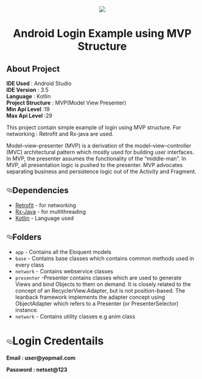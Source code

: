 <p align="center"><img src="https://www.netsetsoftware.com/images2/logonetset.png"></p>
<h1 align="center">Android Login Example using MVP Structure</h1>

## About Project
<b>IDE Used</b> : Android Studio<br>
<b>IDE Version</b>  : 3.5<br>
<b>Language</b> : Kotlin<br>
<b>Project Structure</b> : MVP(Model View Presenter)<br>
<b>Min Api Level</b> :19<br>
<b>Max Api Level</b> :29<br>

This project contain simple example of login using MVP structure. For networking : Retrofit and Rx-java are used.<br>

Model–view–presenter (MVP) is a derivation of the model–view–controller (MVC) architectural pattern which mostly used for building user interfaces. In MVP, the presenter assumes the functionality of the “middle-man”. In MVP, all presentation logic is pushed to the presenter. MVP advocates separating business and persistence logic out of the Activity and Fragment.

<h2><a id="user-content-dependencies" class="anchor" aria-hidden="true" href="#dependencies"><svg class="octicon octicon-link" viewBox="0 0 16 16" version="1.1" width="16" height="16" aria-hidden="true"><path fill-rule="evenodd" d="M4 9h1v1H4c-1.5 0-3-1.69-3-3.5S2.55 3 4 3h4c1.45 0 3 1.69 3 3.5 0 1.41-.91 2.72-2 3.25V8.59c.58-.45 1-1.27 1-2.09C10 5.22 8.98 4 8 4H4c-.98 0-2 1.22-2 2.5S3 9 4 9zm9-3h-1v1h1c1 0 2 1.22 2 2.5S13.98 12 13 12H9c-.98 0-2-1.22-2-2.5 0-.83.42-1.64 1-2.09V6.25c-1.09.53-2 1.84-2 3.25C6 11.31 7.55 13 9 13h4c1.45 0 3-1.69 3-3.5S14.5 6 13 6z"></path></svg></a>Dependencies</h2>

<ul>
<li><a href="https://square.github.io/retrofit">Retrofit</a> - for networking</li>
<li><a href="https://github.com/ReactiveX/RxJava">Rx-Java</a> - for multithreading</li>
<li><a href="https://github.com/JetBrains/kotlin">Kotlin</a> - Language used</li>
</ul>


<h2><a id="user-content-folders" class="anchor" aria-hidden="true" href="#folders"><svg class="octicon octicon-link" viewBox="0 0 16 16" version="1.1" width="16" height="16" aria-hidden="true"><path fill-rule="evenodd" d="M4 9h1v1H4c-1.5 0-3-1.69-3-3.5S2.55 3 4 3h4c1.45 0 3 1.69 3 3.5 0 1.41-.91 2.72-2 3.25V8.59c.58-.45 1-1.27 1-2.09C10 5.22 8.98 4 8 4H4c-.98 0-2 1.22-2 2.5S3 9 4 9zm9-3h-1v1h1c1 0 2 1.22 2 2.5S13.98 12 13 12H9c-.98 0-2-1.22-2-2.5 0-.83.42-1.64 1-2.09V6.25c-1.09.53-2 1.84-2 3.25C6 11.31 7.55 13 9 13h4c1.45 0 3-1.69 3-3.5S14.5 6 13 6z"></path></svg></a>Folders</h2>
<ul>
<li><code>app</code> - Contains all the Eloquent models</li>
<li><code>base</code> - Contains base classes which contains common methods used in every class </li>
<li><code>network</code> - Contains webservice classes</li>
<li><code>presenter</code> -Presenter contains classes which are used to generate Views and bind Objects to them on demand. It is closely related to the concept of an RecyclerView.Adapter, but is not position-based. The leanback framework implements the adapter concept using ObjectAdapter which refers to a Presenter (or PresenterSelector) instance. </li>
<li><code>network</code> - Contains utility classes e.g anim class</li>
</ul>

<h1><a id="user-content-authentication" class="anchor" aria-hidden="true" ><svg class="octicon octicon-link" viewBox="0 0 16 16" version="1.1" width="16" height="16" aria-hidden="true"><path fill-rule="evenodd" d="M4 9h1v1H4c-1.5 0-3-1.69-3-3.5S2.55 3 4 3h4c1.45 0 3 1.69 3 3.5 0 1.41-.91 2.72-2 3.25V8.59c.58-.45 1-1.27 1-2.09C10 5.22 8.98 4 8 4H4c-.98 0-2 1.22-2 2.5S3 9 4 9zm9-3h-1v1h1c1 0 2 1.22 2 2.5S13.98 12 13 12H9c-.98 0-2-1.22-2-2.5 0-.83.42-1.64 1-2.09V6.25c-1.09.53-2 1.84-2 3.25C6 11.31 7.55 13 9 13h4c1.45 0 3-1.69 3-3.5S14.5 6 13 6z"></path></svg></a>Login Credentails</h1>
<p><b>Email<b> : user@yopmail.com</p>
<p><b>Password<b> : netset@123</p>
